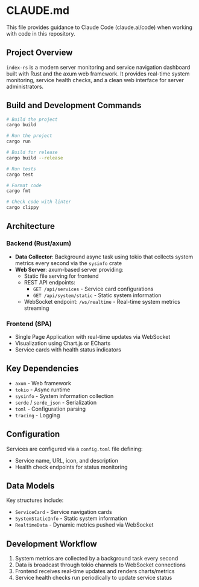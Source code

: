 # CLAUDE.md

This file provides guidance to Claude Code (claude.ai/code) when working with code in this repository.

## Project Overview

`index-rs` is a modern server monitoring and service navigation dashboard built with Rust and the axum web framework. It provides real-time system monitoring, service health checks, and a clean web interface for server administrators.

## Build and Development Commands

```bash
# Build the project
cargo build

# Run the project
cargo run

# Build for release
cargo build --release

# Run tests
cargo test

# Format code
cargo fmt

# Check code with linter
cargo clippy
```

## Architecture

### Backend (Rust/axum)
- **Data Collector**: Background async task using tokio that collects system metrics every second via the `sysinfo` crate
- **Web Server**: axum-based server providing:
  - Static file serving for frontend
  - REST API endpoints:
    - `GET /api/services` - Service card configurations
    - `GET /api/system/static` - Static system information
  - WebSocket endpoint: `/ws/realtime` - Real-time system metrics streaming

### Frontend (SPA)
- Single Page Application with real-time updates via WebSocket
- Visualization using Chart.js or ECharts
- Service cards with health status indicators

## Key Dependencies

- `axum` - Web framework
- `tokio` - Async runtime
- `sysinfo` - System information collection
- `serde` / `serde_json` - Serialization
- `toml` - Configuration parsing
- `tracing` - Logging

## Configuration

Services are configured via a `config.toml` file defining:
- Service name, URL, icon, and description
- Health check endpoints for status monitoring

## Data Models

Key structures include:
- `ServiceCard` - Service navigation cards
- `SystemStaticInfo` - Static system information
- `RealtimeData` - Dynamic metrics pushed via WebSocket

## Development Workflow

1. System metrics are collected by a background task every second
2. Data is broadcast through tokio channels to WebSocket connections
3. Frontend receives real-time updates and renders charts/metrics
4. Service health checks run periodically to update service status